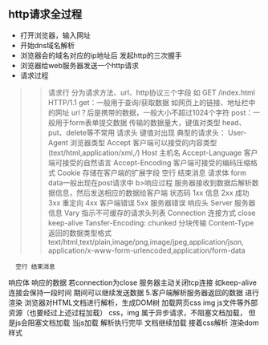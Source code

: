 ## http请求全过程

* 打开浏览器，输入网址 
* 开始dns域名解析
* 浏览器会的域名对应的ip地址后 发起http的三次握手
* 浏览器给web服务器发送一个http请求
* 请求过程
> >请求行
分为请求方法、url、http协议三个字段 如 GET /index.html HTTP/1.1
get：一般用于查询/获取数据 如网页上的链接、地址栏中的网址
url？后是携带的数据，一般大小不超过1024个字符
post：一般用于form表单提交数据 传输的数据量大，键值对类型
	  head、put、delete等不常用
请求头
键值对出现 典型的请求头：
User-Agent  浏览器类型
Accept 客户端可以接受的内容类型   (text/html,application/xml,*/*)
			Host 主机名
			Accept-Language 客户端可接受的自然语言
			Accept-Encoding 客户端可接受的编码压缩格式
			Cookie 存储在客户端的扩展字段
空行 结束消息 
请求体 form data一般出现在post请求中
b>响应过程
服务器接收到数据后解析数据信息，然后发送相应的数据给客户端
状态码  1xx 信息 2xx 成功 3xx 重定向 4xx 客户端错误 5xx 服务器错误
   响应头
	   Server 服务器信息
		Vary  指示不可缓存的请求头列表
       Connection  连接方式 close keep-alive
       Tansfer-Encoding: chunked  分块传输
       Content-Type 返回的数据类型格式
text/html,text/plain,image/png,image/jpeg,application/json,
application/x-www-form-urlencoded,application/form-data

      空行 结束消息
响应体 响应的数据
          若connection为close 服务器主动关闭tcp连接
如keep-alive 连接会保持一段时间 期间可以继续发送数据
5.客户端解析服务器返回的数据 进行渲染
浏览器对HTML文档进行解析，生成DOM树
加载网页css img js文件等外部资源（也要经过上述过程加载）
css，img 属于异步请求，不阻塞文档加载，
但是js会阻塞文档加载 当js加载 解析执行完毕 文档继续加载
接着css解析 渲染dom 样式
